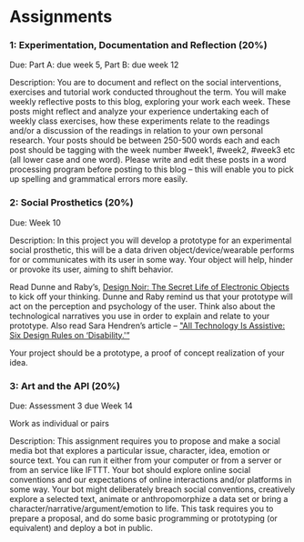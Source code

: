 <h1>Assignments</h1>

<h3>1: Experimentation, Documentation and Reflection (20%)</h3>

Due: Part A: due week 5, Part B: due week 12

Description: You are to document and reflect on the social interventions, exercises and tutorial work conducted throughout the term. You will make weekly reflective posts to this blog, exploring your work each week. These posts might reflect and analyze your experience undertaking each of weekly class exercises, how these experiments relate to the readings and/or a discussion of the readings in relation to your own personal research. Your posts should be between 250-500 words each and each post should be tagging with the week number #week1, #week2, #week3 etc (all lower case and one word). Please write and edit these posts in a word processing program before posting to this blog – this will enable you to pick up spelling and grammatical errors more easily.

<h3>2: Social Prosthetics (20%) </h3>

Due: Week 10

Description: In this project you will develop a prototype for an experimental social prosthetic, this will be a data driven object/device/wearable performs for or communicates with its user in some way. Your object will help, hinder or provoke its user, aiming to shift behavior.

Read Dunne and Raby’s, <a href="http://www.paulos.net/teaching/2009/AE/readings/protected/DesignNoirPlacebo.pdf">Design Noir: The Secret Life of Electronic Objects </a> to kick off your thinking. Dunne and Raby remind us that your prototype will act on the perception and psychology of the user. Think also about the technological narratives you use in order to explain and relate to your prototype. Also read Sara Hendren’s article – <a href="https://medium.com/backchannel/all-technology-is-assistive-ac9f7183c8cd">"All Technology Is Assistive: Six Design Rules on ‘Disability.'”</a>

Your project should be a prototype, a proof of concept realization of your idea.

<h3>3: Art and the API (20%)</h3>

Due: Assessment 3 due Week 14

Work as individual or pairs

Description: This assignment requires you to propose and make a social media bot that explores a particular issue, character, idea, emotion or source text. You can run it either from your computer or from a server or from an service like IFTTT. Your bot should explore online social conventions and our expectations of online interactions and/or platforms in some way. Your bot might deliberately breach social conventions, creatively explore a selected text, animate or anthropomorphize a data set or bring a character/narrative/argument/emotion to life. This task requires you to prepare a proposal, and do some basic programming or prototyping (or equivalent) and deploy a bot in public.
